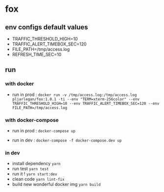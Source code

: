 # fox


## env configs default values
- TRAFFIC_THRESHOLD_HIGH=10  
- TRAFFIC_ALERT_TIMEBOX_SEC=120  
- FILE_PATH=/tmp/access.log  
- REFRESH_TIME_SEC=10  

## run
### with docker
- run in prod : 
`docker run -v /tmp/access.log:/tmp/access.log pljarlegan/fox:1.0.1 -ti --env "TERM=xterm-256color" --env TRAFFIC_THRESHOLD_HIGH=10 --env TRAFFIC_ALERT_TIMEBOX_SEC=120 --env FILE_PATH=/tmp/access.log `

### with docker-compose
-  run in prod : 
`docker-compose up`

-  run in dev : 
`docker-compose -f docker-compose.dev up`

### in dev
- install dependency `yarn`  
- run test `yarn test`  
- run it ! `yarn start:dev`  
- clean code `yarn lint-fix`  
- build new wonderful docker img `yarn build`  


